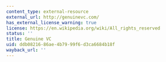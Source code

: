 ```yaml
---
content_type: external-resource
external_url: http://genuinevc.com/
has_external_license_warning: true
license: https://en.wikipedia.org/wiki/All_rights_reserved
status: ''
title: Genuine VC
uid: ddb08216-86ae-4b79-99f6-d3ca6684b18f
wayback_url: ''
---
```

